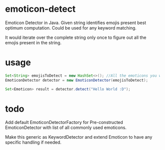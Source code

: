 # emoticon-detect
Emoticon Detector in Java. Given string identifies emojis present best optimum computation. Could be used for any keyword matching.

It would iterate over the complete string only once to figure out all the emojis present in the string.

# usage
```java
Set<String> emojisToDetect = new HashSet<>(); //All the emoticons you want to detect 
EmoticonDetector detector = new EmoticonDetector(emojisToDetect);

Set<Emoticon> result = detector.detect("Hello World :D");
```
# todo
Add default EmoticonDetectorFactory for Pre-constructed EmoticonDetector with list of all commonly used emoticons.

Make this generic as KeywordDetector and extend Emoticon to have any specific handling if needed.
